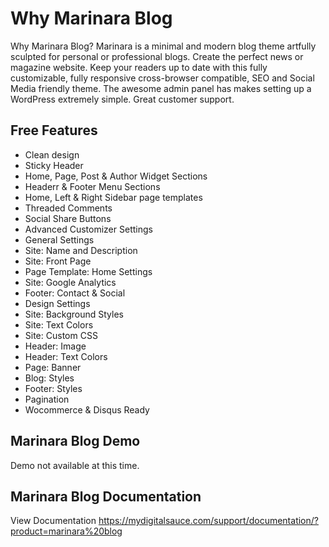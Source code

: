 Why Marinara Blog
===

Why Marinara Blog?
Marinara is a minimal and modern blog theme artfully sculpted for personal or professional blogs. Create the perfect news or magazine website. Keep your readers up to date with this fully customizable, fully responsive cross-browser compatible, SEO and Social Media friendly theme. The awesome admin panel has makes setting up a WordPress extremely simple. Great customer support.

Free Features
---------------
* Clean design
* Sticky Header
* Home, Page, Post & Author Widget Sections
* Headerr & Footer Menu Sections
* Home, Left & Right Sidebar page templates
* Threaded Comments
* Social Share Buttons
* Advanced Customizer Settings
* General Settings
* Site: Name and Description
* Site: Front Page
* Page Template: Home Settings
* Site: Google Analytics
* Footer: Contact & Social
* Design Settings
* Site: Background Styles
* Site: Text Colors
* Site: Custom CSS
* Header: Image
* Header: Text Colors
* Page: Banner
* Blog: Styles
* Footer: Styles
* Pagination
* Wocommerce & Disqus Ready

Marinara Blog Demo
---------------
Demo not available at this time.

Marinara Blog Documentation
---------------
View Documentation https://mydigitalsauce.com/support/documentation/?product=marinara%20blog